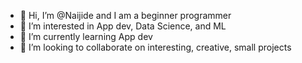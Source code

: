 - 👋 Hi, I’m @Naijide and I am a beginner programmer
- 👀 I’m interested in App dev, Data Science, and ML
- 🌱 I’m currently learning App dev
- 💞️ I’m looking to collaborate on interesting, creative, small projects


<!---
Naijide/Naijide is a ✨ special ✨ repository because its `README.md` (this file) appears on your GitHub profile.
You can click the Preview link to take a look at your changes.
--->
